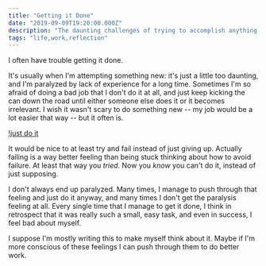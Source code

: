 ```yaml
---
title: "Getting it Done"
date: "2019-09-09T19:20:00.000Z"
description: "The daunting challenges of trying to accomplish anything with perfectionist anxiety"
tags: "life,work,reflection"
---
```


I often have trouble getting it done.

It's usually when I'm attempting something new: it's just a little too daunting, and I'm paralyzed by lack of experience for a long time. Sometimes I'm so afraid of doing a bad job that I don't do it at all, and just keep kicking the can down the road until either someone else does it or it becomes irrelevant. I wish it wasn't scary to do something new -- my job would be a lot easier that way -- but it often is.

[!just do it](https://media.giphy.com/media/UqZ4imFIoljlr5O2sM/giphy.gif)

It would be nice to at least try and fail instead of just giving up. Actually failing is a way better feeling than being stuck thinking about how to avoid failure. At least that way you _tried_. Now you _know_ you can't do it, instead of just supposing.

I don't always end up paralyzed. Many times, I manage to push through that feeling and just do it anyway, and many times I don't get the paralysis feeling at all. Every single time that I manage to get it done, I think in retrospect that it was really such a small, easy task, and even in success, I feel bad about myself.

I suppose I'm mostly writing this to make myself think about it. Maybe if I'm more conscious of these feelings I can push through them to do better work.
